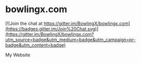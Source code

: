 bowlingx.com
============

[![Join the chat at https://gitter.im/BowlingX/bowlingx.com](https://badges.gitter.im/Join%20Chat.svg)](https://gitter.im/BowlingX/bowlingx.com?utm_source=badge&utm_medium=badge&utm_campaign=pr-badge&utm_content=badge)

My Website
